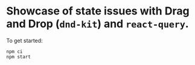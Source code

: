 # Showcase of state issues with Drag and Drop (`dnd-kit`) and `react-query`.

To get started:

```
npm ci
npm start
```
